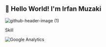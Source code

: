 ## 👋 Hello World! I'm Irfan Muzaki

![github-header-image (1)](https://github.com/user-attachments/assets/e8151e08-7578-4924-a77e-a391b4a75c20)


Skill

![Google Analytics](https://img.shields.io/badge/Google%20Analytics-E37400?style=for-the-badge&logo=google%20analytics&logoColor=white)
